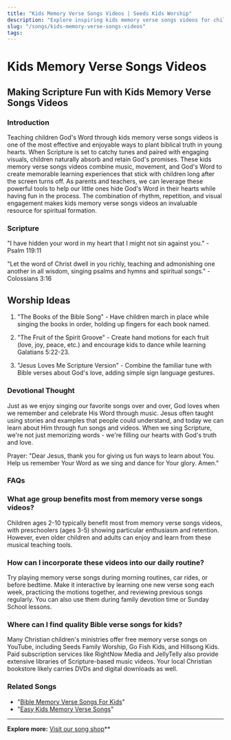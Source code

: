 ```yaml
---
title: "Kids Memory Verse Songs Videos | Seeds Kids Worship"
description: "Explore inspiring kids memory verse songs videos for children's worship and faith development. Biblical music resources for families and ministry."
slug: "/songs/kids-memory-verse-songs-videos"
tags:
---
```


# Kids Memory Verse Songs Videos

## Making Scripture Fun with Kids Memory Verse Songs Videos

### Introduction
Teaching children God's Word through kids memory verse songs videos is one of the most effective and enjoyable ways to plant biblical truth in young hearts. When Scripture is set to catchy tunes and paired with engaging visuals, children naturally absorb and retain God's promises. These kids memory verse songs videos combine music, movement, and God's Word to create memorable learning experiences that stick with children long after the screen turns off. As parents and teachers, we can leverage these powerful tools to help our little ones hide God's Word in their hearts while having fun in the process. The combination of rhythm, repetition, and visual engagement makes kids memory verse songs videos an invaluable resource for spiritual formation.

### Scripture
"I have hidden your word in my heart that I might not sin against you." - Psalm 119:11

"Let the word of Christ dwell in you richly, teaching and admonishing one another in all wisdom, singing psalms and hymns and spiritual songs." - Colossians 3:16

## Worship Ideas
1. "The Books of the Bible Song" - Have children march in place while singing the books in order, holding up fingers for each book named.

2. "The Fruit of the Spirit Groove" - Create hand motions for each fruit (love, joy, peace, etc.) and encourage kids to dance while learning Galatians 5:22-23.

3. "Jesus Loves Me Scripture Version" - Combine the familiar tune with Bible verses about God's love, adding simple sign language gestures.

### Devotional Thought
Just as we enjoy singing our favorite songs over and over, God loves when we remember and celebrate His Word through music. Jesus often taught using stories and examples that people could understand, and today we can learn about Him through fun songs and videos. When we sing Scripture, we're not just memorizing words - we're filling our hearts with God's truth and love.

Prayer: "Dear Jesus, thank you for giving us fun ways to learn about You. Help us remember Your Word as we sing and dance for Your glory. Amen."

### FAQs

### What age group benefits most from memory verse songs videos?
Children ages 2-10 typically benefit most from memory verse songs videos, with preschoolers (ages 3-5) showing particular enthusiasm and retention. However, even older children and adults can enjoy and learn from these musical teaching tools.

### How can I incorporate these videos into our daily routine?
Try playing memory verse songs during morning routines, car rides, or before bedtime. Make it interactive by learning one new verse song each week, practicing the motions together, and reviewing previous songs regularly. You can also use them during family devotion time or Sunday School lessons.

### Where can I find quality Bible verse songs for kids?
Many Christian children's ministries offer free memory verse songs on YouTube, including Seeds Family Worship, Go Fish Kids, and Hillsong Kids. Paid subscription services like RightNow Media and JellyTelly also provide extensive libraries of Scripture-based music videos. Your local Christian bookstore likely carries DVDs and digital downloads as well.

### Related Songs

- "[Bible Memory Verse Songs For Kids](/songs/bible-memory-verse-songs-for-kids/)"
- "[Easy Kids Memory Verse Songs](/songs/easy-kids-memory-verse-songs/)"

---

**Explore more:** [Visit our song shop](https://seedskidsworship.com/shop)**

<!-- Schema Markup -->
<script type="application/ld+json">
{
  "@context": "https://schema.org",
  "@type": "MusicRecording",
  "name": "Kids Memory Verse Songs Videos",
  "byArtist": {
    "@type": "MusicGroup",
    "name": "Seeds Kids Worship"
  },
  "isFamilyFriendly": true,
  "url": "https://seedskidsworship.com/songs/kids-memory-verse-songs-videos/"
}
</script>